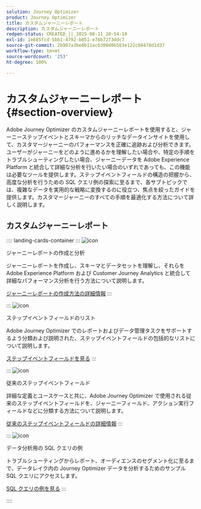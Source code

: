 ```yaml
---
solution: Journey Optimizer
product: Journey Optimizer
title: カスタムジャーニーレポート
description: カスタムジャーニーレポート
redpen-status: CREATED_||_2025-08-11_20-54-10
exl-id: 1e685fcd-5bb1-4792-b851-e76b7273ddc7
source-git-commit: 2b907a3be8b11ac6308d0b563e122c88478d1d37
workflow-type: tm+mt
source-wordcount: '253'
ht-degree: 100%

---
```


# カスタムジャーニーレポート{#section-overview}

Adobe Journey Optimizer のカスタムジャーニーレポートを使用すると、ジャーニーステップイベントとスキーマからのリッチなデータインサイトを使用して、カスタマージャーニーのパフォーマンスを正確に追跡および分析できます。ユーザーがジャーニーをどのように進めるかを理解したい場合や、特定の手順をトラブルシューティングしたい場合、ジャーニーデータを Adobe Experience Platform と統合して詳細な分析を行いたい場合のいずれであっても、この機能は必要なツールを提供します。ステップイベントフィールドの構造の把握から、高度な分析を行うための SQL クエリ例の探索に至るまで、各サブトピックでは、複雑なデータを実用的な戦略に変換するのに役立つ、焦点を絞ったガイドを提供します。カスタマージャーニーのすべての手順を最適化する方法について詳しく説明します。

## カスタムジャーニーレポート

:::: landing-cards-container
:::
![icon](https://cdn.experienceleague.adobe.com/icons/chart-line.svg?lang=ja)

ジャーニーレポートの作成と分析

ジャーニーレポートを作成し、スキーマとデータセットを理解し、それらを Adobe Experience Platform および Customer Journey Analytics と統合して詳細なパフォーマンス分析を行う方法について説明します。

[ジャーニーレポートの作成方法の詳細情報](../using/reports/sharing-overview.md)
:::

:::
![icon](https://cdn.experienceleague.adobe.com/icons/list-check.svg?lang=ja)

ステップイベントフィールドのリスト

Adobe Journey Optimizer でのレポートおよびデータ管理タスクをサポートするよう分類および説明された、ステップイベントフィールドの包括的なリストについて説明します。

[ステップイベントフィールドを見る](../using/reports/sharing-field-list.md)
:::

:::
![icon](https://cdn.experienceleague.adobe.com/icons/book.svg?lang=ja)

従来のステップイベントフィールド

詳細な定義とユースケースと共に、Adobe Journey Optimizer で使用される従来のステップイベントフィールドを、ジャーニーフィールド、アクション実行フィールドなどに分類する方法について説明します。

[従来のステップイベントフィールドの詳細情報](legacy-step-event-fields-landing-page.md)
:::

:::
![icon](https://cdn.experienceleague.adobe.com/icons/code-branch.svg?lang=ja)

データ分析用の SQL クエリの例

トラブルシューティングからレポート、オーディエンスのセグメント化に至るまで、データレイク内の Journey Optimizer データを分析するためのサンプル SQL クエリにアクセスします。

[SQL クエリの例を見る](../using/reports/query-examples.md)
:::

::::
